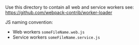 Use this directory to contain all web and service workers
  see: https://github.com/webpack-contrib/worker-loader

JS naming convention:
- Web workers `someFileName.web.js`
- Service workers `someFileName.service.js`
